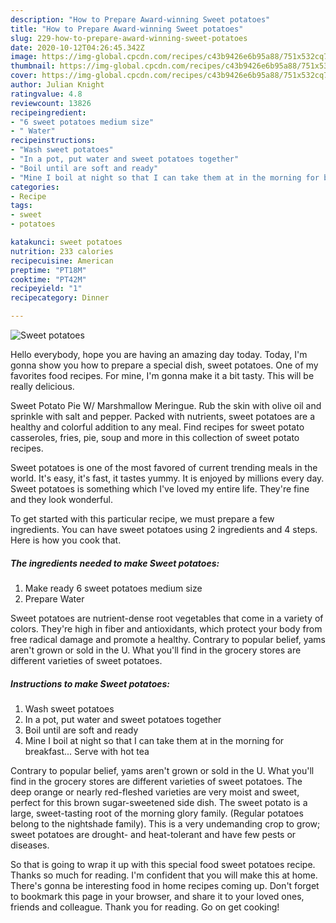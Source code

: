 ```yaml
---
description: "How to Prepare Award-winning Sweet potatoes"
title: "How to Prepare Award-winning Sweet potatoes"
slug: 229-how-to-prepare-award-winning-sweet-potatoes
date: 2020-10-12T04:26:45.342Z
image: https://img-global.cpcdn.com/recipes/c43b9426e6b95a88/751x532cq70/sweet-potatoes-recipe-main-photo.jpg
thumbnail: https://img-global.cpcdn.com/recipes/c43b9426e6b95a88/751x532cq70/sweet-potatoes-recipe-main-photo.jpg
cover: https://img-global.cpcdn.com/recipes/c43b9426e6b95a88/751x532cq70/sweet-potatoes-recipe-main-photo.jpg
author: Julian Knight
ratingvalue: 4.8
reviewcount: 13826
recipeingredient:
- "6 sweet potatoes medium size"
- " Water"
recipeinstructions:
- "Wash sweet potatoes"
- "In a pot, put water and sweet potatoes together"
- "Boil until are soft and ready"
- "Mine I boil at night so that I can take them at in the morning for breakfast... Serve with hot tea"
categories:
- Recipe
tags:
- sweet
- potatoes

katakunci: sweet potatoes 
nutrition: 233 calories
recipecuisine: American
preptime: "PT18M"
cooktime: "PT42M"
recipeyield: "1"
recipecategory: Dinner

---
```



![Sweet potatoes](https://img-global.cpcdn.com/recipes/c43b9426e6b95a88/751x532cq70/sweet-potatoes-recipe-main-photo.jpg)

Hello everybody, hope you are having an amazing day today. Today, I'm gonna show you how to prepare a special dish, sweet potatoes. One of my favorites food recipes. For mine, I'm gonna make it a bit tasty. This will be really delicious.

Sweet Potato Pie W/ Marshmallow Meringue. Rub the skin with olive oil and sprinkle with salt and pepper. Packed with nutrients, sweet potatoes are a healthy and colorful addition to any meal. Find recipes for sweet potato casseroles, fries, pie, soup and more in this collection of sweet potato recipes.

Sweet potatoes is one of the most favored of current trending meals in the world. It's easy, it's fast, it tastes yummy. It is enjoyed by millions every day. Sweet potatoes is something which I've loved my entire life. They're fine and they look wonderful.


To get started with this particular recipe, we must prepare a few ingredients. You can have sweet potatoes using 2 ingredients and 4 steps. Here is how you cook that.

<!--inarticleads1-->

##### The ingredients needed to make Sweet potatoes:

1. Make ready 6 sweet potatoes medium size
1. Prepare  Water


Sweet potatoes are nutrient-dense root vegetables that come in a variety of colors. They&#39;re high in fiber and antioxidants, which protect your body from free radical damage and promote a healthy. Contrary to popular belief, yams aren&#39;t grown or sold in the U. What you&#39;ll find in the grocery stores are different varieties of sweet potatoes. 

<!--inarticleads2-->

##### Instructions to make Sweet potatoes:

1. Wash sweet potatoes
1. In a pot, put water and sweet potatoes together
1. Boil until are soft and ready
1. Mine I boil at night so that I can take them at in the morning for breakfast... Serve with hot tea


Contrary to popular belief, yams aren&#39;t grown or sold in the U. What you&#39;ll find in the grocery stores are different varieties of sweet potatoes. The deep orange or nearly red-fleshed varieties are very moist and sweet, perfect for this brown sugar-sweetened side dish. The sweet potato is a large, sweet-tasting root of the morning glory family. (Regular potatoes belong to the nightshade family). This is a very undemanding crop to grow; sweet potatoes are drought- and heat-tolerant and have few pests or diseases. 

So that is going to wrap it up with this special food sweet potatoes recipe. Thanks so much for reading. I'm confident that you will make this at home. There's gonna be interesting food in home recipes coming up. Don't forget to bookmark this page in your browser, and share it to your loved ones, friends and colleague. Thank you for reading. Go on get cooking!
